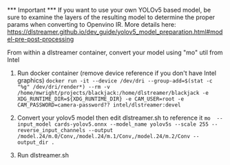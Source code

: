 *** Important ***
If you want to use your own YOLOv5 based model, be sure to examine the layers of the resulting model to determine the proper params when converting to Openvino IR.  More details here: https://dlstreamer.github.io/dev_guide/yolov5_model_preparation.html#model-pre-post-processing

From within a dlstreamer container, convert your model using "mo" util from Intel

1. Run docker container (remove device reference if you don't have Intel graphics)
`docker run -it --device /dev/dri --group-add=$(stat -c "%g" /dev/dri/render*) --rm -v /home/mwright/projects/blackjack:/home/dlstreamer/blackjack -e XDG_RUNTIME_DIR=${XDG_RUNTIME_DIR} -e CAM_USER=root -e CAM_PASSWORD=camera-password?? intel/dlstreamer:devel`

2. Convert your yolov5 model then edit dlstreamer.sh to reference it
`mo  --input_model cards-yolov5.onnx --model_name yolov5s --scale 255 --reverse_input_channels --output /model.24/m.0/Conv,/model.24/m.1/Conv,/model.24/m.2/Conv --output_dir .`

3. Run dlstreamer.sh

